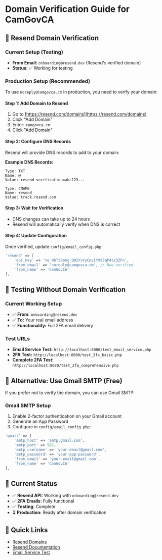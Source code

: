 # Domain Verification Guide for CamGovCA

## 🔧 Resend Domain Verification

### Current Setup (Testing)
- **From Email:** `onboarding@resend.dev` (Resend's verified domain)
- **Status:** ✅ Working for testing

### Production Setup (Recommended)
To use `noreply@camgovca.cm` in production, you need to verify your domain:

#### Step 1: Add Domain to Resend
1. Go to [https://resend.com/domains](https://resend.com/domains)
2. Click "Add Domain"
3. Enter: `camgovca.cm`
4. Click "Add Domain"

#### Step 2: Configure DNS Records
Resend will provide DNS records to add to your domain:

**Example DNS Records:**
```
Type: TXT
Name: @
Value: resend-verification=abc123...

Type: CNAME
Name: resend
Value: track.resend.com
```

#### Step 3: Wait for Verification
- DNS changes can take up to 24 hours
- Resend will automatically verify when DNS is correct

#### Step 4: Update Configuration
Once verified, update `config/email_config.php`:
```php
'resend' => [
    'api_key' => 're_NbTtBomg_Q91YxYyCnviYX93qP45x3ZFn',
    'from_email' => 'noreply@camgovca.cm', // Now verified
    'from_name' => 'CamGovCA'
],
```

## 🧪 Testing Without Domain Verification

### Current Working Setup
- ✅ **From:** `onboarding@resend.dev`
- ✅ **To:** Your real email address
- ✅ **Functionality:** Full 2FA email delivery

### Test URLs
- **Email Service Test:** `http://localhost:8080/test_email_service.php`
- **2FA Test:** `http://localhost:8080/test_2fa_basic.php`
- **Complete 2FA Test:** `http://localhost:8080/test_2fa_comprehensive.php`

## 🚀 Alternative: Use Gmail SMTP (Free)

If you prefer not to verify the domain, you can use Gmail SMTP:

### Gmail SMTP Setup
1. Enable 2-factor authentication on your Gmail account
2. Generate an App Password
3. Configure in `config/email_config.php`:

```php
'gmail' => [
    'smtp_host' => 'smtp.gmail.com',
    'smtp_port' => 587,
    'smtp_username' => 'your-email@gmail.com',
    'smtp_password' => 'your-app-password',
    'from_email' => 'your-email@gmail.com',
    'from_name' => 'CamGovCA'
],
```

## 📧 Current Status
- ✅ **Resend API:** Working with `onboarding@resend.dev`
- ✅ **2FA Emails:** Fully functional
- ✅ **Testing:** Complete
- ⏳ **Production:** Ready after domain verification

## 🔗 Quick Links
- [Resend Domains](https://resend.com/domains)
- [Resend Documentation](https://resend.com/docs)
- [Email Service Test](http://localhost:8080/test_email_service.php) 